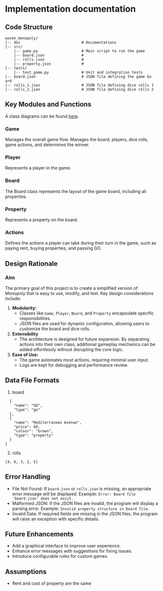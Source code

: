 # Implementation documentation

## Code Structure
```
woven_monopoly/
|-- doc                            # Documentations
|-- src/
    |-- game.py                    # Main script to run the game
    |-- board.json                 # 
    |-- rolls.json                 # 
    |-- property.json              # 
|-- tests/
    |-- test_game.py               # Unit and integration tests
|-- board.json                     # JSON file defining the game bo ard
|-- rolls_1.json                   # JSON file defining dice rolls 1
|-- rolls_2.json                   # JSON file defining dice rolls 2
```

## Key Modules and Functions
A class diagrams can be found [here](doc/Architecture.pdf).
### Game
Manages the overall game flow. Manages the board, players, dice rolls, game actions, and determines the winner.
### Player
Represents a player in the game.
### Board
The Board class represents the layout of the game board, including all properties. 
### Property
Represents a property on the board.
### Actions
Defines the actions a player can take during their turn in the game, such as paying rent, buying properties, and passing GO.

## Design Rationale
### Aim
The primary goal of this project is to create a simplified version of Monopoly that is easy to use, modify, and test. Key design considerations include:
1. **Modularity:**
   - Classes like `Game`, `Player`, `Board`, and `Property` encapsulate specific responsibilities.
   - JSON files are used for dynamic configuration, allowing users to customize the board and dice rolls.
2. **Extensibility**
    - The architecture is designed for future expansion. By separating actions into their own class, additional gameplay mechanics can be added effortlessly without disrupting the core logic.
4. **Ease of Use:**
   - The game automates most actions, requiring minimal user input.
   - Logs are kept for debugging and performance review.

## Data File Formats
1. board
```[
  {
    "name": "GO",
    "type": "go"
  },
  {
    "name": "Mediterranean Avenue",
    "price": 60,
    "colour": "brown",
    "type": "property"
  }
]
```

2. rolls
```
[4, 6, 3, 2, 5]
 ```

## Error Handling
* File Not Found: If `board.json` or `rolls.json` is missing, an appropriate error message will be displayed. Example: `Error: Board file 'board.json' does not exist.`
* Malformed JSON: If the JSON files are invalid, the program will display a parsing error. Example: `Invalid property structure in board file`.
* Invalid Data: If required fields are missing in the JSON files, the program will raise an exception with specific details.

## Future Enhancements
* Add a graphical interface to improve user experience.
* Enhance error messages with suggestions for fixing issues.
* Introduce configurable rules for custom games.

## Assumptions
* Rent and cost of property are the same
